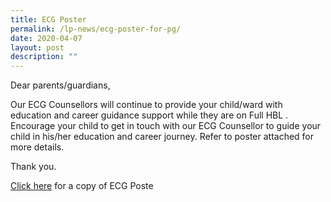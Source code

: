 ```yaml
---
title: ECG Poster
permalink: /lp-news/ecg-poster-for-pg/
date: 2020-04-07
layout: post
description: ""
---
```

Dear parents/guardians,

Our ECG Counsellors will continue to provide your child/ward with education and career guidance support while they are on Full HBL . Encourage your child to get in touch with our ECG Counsellor to guide your child in his/her education and career journey. Refer to poster attached for more details.

Thank you.

[Click here](/files/ECG-Poster-for-Parent-Gateway.pdf) for a copy of ECG Poste